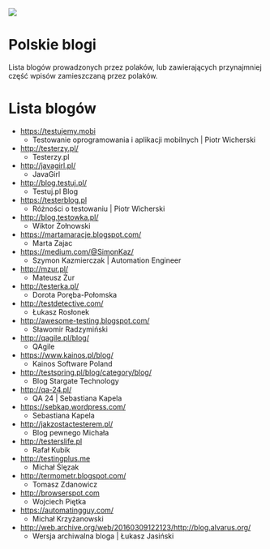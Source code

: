 [![](https://img.shields.io/badge/Facebook-%23TestowanieOprogramowania-blue.svg)](https://www.facebook.com/groups/TestowanieOprogramowania/)


# Polskie blogi

Lista blogów prowadzonych przez polaków, lub zawierających przynajmniej część wpisów zamieszczaną przez polaków.

# Lista blogów

* https://testujemy.mobi
   * Testowanie oprogramowania i aplikacji mobilnych | Piotr Wicherski
* http://testerzy.pl/
   * Testerzy.pl
* http://javagirl.pl/
   * JavaGirl
* http://blog.testuj.pl/
   * Testuj.pl Blog
* https://testerblog.pl
   * Różności o testowaniu | Piotr Wicherski
* http://blog.testowka.pl/
   * Wiktor Żołnowski
* https://martamaracje.blogspot.com/
   * Marta Zajac
* https://medium.com/@SimonKaz/
   * Szymon Kazmierczak | Automation Engineer
* http://mzur.pl/
   * Mateusz Żur
* http://testerka.pl/
   * Dorota Poręba-Połomska
* http://testdetective.com/
   * Łukasz Rosłonek
* http://awesome-testing.blogspot.com/
   * Sławomir Radzymiński
* http://qagile.pl/blog/
   * QAgile
* https://www.kainos.pl/blog/
   * Kainos Software Poland
* http://testspring.pl/blog/category/blog/
   * Blog Stargate Technology
* http://qa-24.pl/
   * QA 24 | Sebastiana Kapela
* https://sebkap.wordpress.com/
   * Sebastiana Kapela
* http://jakzostactesterem.pl/
   * Blog pewnego Michała
* http://testerslife.pl
   * Rafał Kubik
* http://testingplus.me
   * Michał Ślęzak
* http://termometr.blogspot.com/
   * Tomasz Zdanowicz
* http://browserspot.com
   * Wojciech Piętka
* https://automatingguy.com/
   * Michał Krzyżanowski
* http://web.archive.org/web/20160309122123/http://blog.alvarus.org/
   * Wersja archiwalna bloga | Łukasz Jasiński
